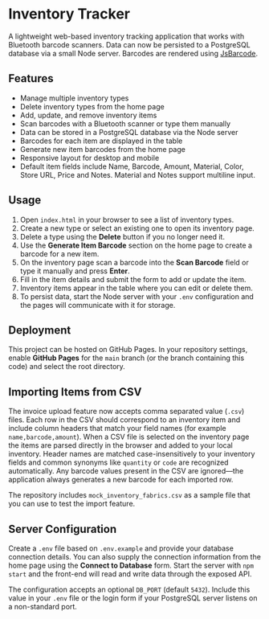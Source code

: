 # Inventory Tracker

A lightweight web-based inventory tracking application that works with Bluetooth barcode scanners. Data can now be persisted to a PostgreSQL database via a small Node server. Barcodes are rendered using [JsBarcode](https://github.com/lindell/JsBarcode).

## Features
- Manage multiple inventory types
- Delete inventory types from the home page
- Add, update, and remove inventory items
- Scan barcodes with a Bluetooth scanner or type them manually
- Data can be stored in a PostgreSQL database via the Node server
- Barcodes for each item are displayed in the table
- Generate new item barcodes from the home page
- Responsive layout for desktop and mobile
- Default item fields include Name, Barcode, Amount, Material, Color, Store URL,
  Price and Notes. Material and Notes support multiline input.

## Usage
1. Open `index.html` in your browser to see a list of inventory types.
2. Create a new type or select an existing one to open its inventory page.
3. Delete a type using the **Delete** button if you no longer need it.
4. Use the **Generate Item Barcode** section on the home page to create a barcode for a new item.
5. On the inventory page scan a barcode into the **Scan Barcode** field or type it manually and press **Enter**.
6. Fill in the item details and submit the form to add or update the item.
7. Inventory items appear in the table where you can edit or delete them.
8. To persist data, start the Node server with your `.env` configuration and the pages will communicate with it for storage.

## Deployment
This project can be hosted on GitHub Pages. In your repository settings, enable **GitHub Pages** for the `main` branch (or the branch containing this code) and select the root directory.

## Importing Items from CSV

The invoice upload feature now accepts comma separated value (`.csv`) files.
Each row in the CSV should correspond to an inventory item and include column
headers that match your field names (for example `name,barcode,amount`).
When a CSV file is selected on the inventory page the items are parsed directly
in the browser and added to your local inventory. Header names are matched
case-insensitively to your inventory fields and common synonyms like `quantity`
or `code` are recognized automatically. Any barcode values present in the CSV
are ignored—the application always generates a new barcode for each imported
row.

The repository includes `mock_inventory_fabrics.csv` as a sample file that you
can use to test the import feature.

## Server Configuration
Create a `.env` file based on `.env.example` and provide your database connection details. You can also supply the connection information from the home page using the **Connect to Database** form. Start the server with `npm start` and the front-end will read and write data through the exposed API.

The configuration accepts an optional `DB_PORT` (default `5432`). Include this value in your `.env` file or the login form if your PostgreSQL server listens on a non-standard port.
